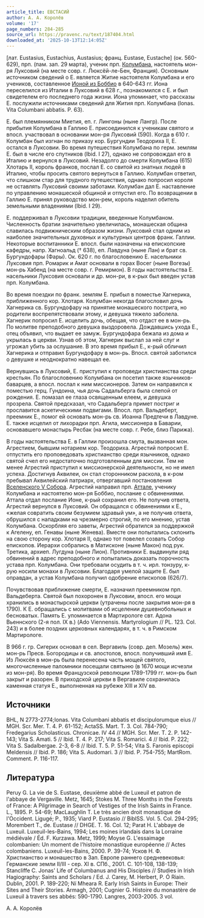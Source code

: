 ```yaml
---
article_title: ЕВСТАСИЙ
author: А. А. Королёв
volume: '17'
page_numbers: 284-285
source_url: https://pravenc.ru/text/187404.html
downloaded_at: '2025-10-13T12:14:05Z'
---
```


[лат. Eustasius, Eustachius, Austasius; франц. Eustase, Eustache] (ок. 560-629), прп. (пам. зап. 29 марта), ученик прп. [Колумбана](https://pravenc.ru/text/Колумбан.html), настоятель мон-ря Луксовий (на месте совр. г. Люксёй-ле-Бен, Франция). Основным источником сведений о Е. является Житие настоятеля Колумбана и его учеников, составленное [Ионой из Боббио](<https://pravenc.ru/text/Ионой из Боббио.html>) в 640-643 гг. Иона переселился из Италии в Луксовий в 628 г., познакомился с Е. и был свидетелем его последнего года жизни. Иона упоминает, что рассказы Е. послужили источниками сведений для Жития прп. Колумбана (Ionas. Vita Columbani abbatis. P. 63).

Е. был племянником Миетия, еп. г. Лингоны (ныне Лангр). После прибытия Колумбана в Галлию Е. присоединился к ученикам святого и впосл. участвовал в основании мон-ря Луксовий (590). Когда в 610 г. Колумбан был изгнан по приказу кор. Бургундии Теодориха II, Е. остался в Луксовии. Во время путешествия Колумбана по герм. землям Е. был в числе его спутников (Ibid. I 27), однако не сопровождал его в Италию и вернулся в Луксовий. Незадолго до смерти Колумбана (615) Хлотарь II, король франков, послал Е. со свитой из знатных людей в Италию, чтобы просить святого вернуться в Галлию. Колумбан ответил, что слишком стар для трудного путешествия, однако попросил короля не оставлять Луксовий своими заботами. Колумбан дал Е. наставление по управлению монашеской общиной и отпустил его. По возвращении в Галлию Е. принял руководство мон-рем, король наделил обитель земельными владениями (Ibid. I 29).

Е. поддерживал в Луксовии традиции, введенные Колумбаном. Численность братии значительно увеличилась, монашеская община славилась подвижническим образом жизни. Луксовий стал одним из наиболее значительных духовных и культурных центров франк. Галлии. Некоторые воспитанники Е. впосл. были назначены на епископские кафедры, напр. Хагноальд († 638), еп. Лавдуна (ныне Лан) и брат св. Бургундофары (Фары). Ок. 620 г. по благословению Е. насельники Луксовия прп. Ромарик и Амат основали в горах Восег (ныне Вогезы) мон-рь Хабенд (на месте совр. г. Ремирмон). В годы настоятельства Е. насельники Луксовия основали и др. мон-ри, в к-рых был введен устав прп. Колумбана.

Во время поездки по франк. землям Е. прибыл в поместье Хагнерика, приближенного кор. Хлотаря. Колумбан некогда благословил дочь Хагнерика св. Бургундофару на принятие монашеского пострига, но родители воспрепятствовали этому, и девушка тяжело заболела. Хагнерик попросил Е. исцелить дочь, обещая, что отдаст ее в мон-рь. По молитве преподобного девушка выздоровела. Дождавшись ухода Е., отец объявил, что выдает ее замуж. Бургундофара бежала из дома и укрылась в церкви. Узнав об этом, Хагнерик выслал за ней слуг и угрожал убить за ослушание. В это время прибыл Е., к-рый обличил Хагнерика и отправил Бургундофару в мон-рь. Впосл. святой заботился о девушке и неоднократно навещал ее.

Вернувшись в Луксовий, Е. приступил к проповеди христианства среди крестьян. По благословению Колумбана он посетил также язычников-баварцев, а впосл. послал к ним миссионеров. Затем он направился к поместью герц. Гундоина, чья дочь Садальберга была слепой от рождения. Е. помазал ее глаза освященным елеем, и девушка прозрела. Святой предсказал, что Садальберга примет постриг и прославится аскетическими подвигами. Впосл. прп. Вальдеберт, преемник Е., помог ей основать мон-рь св. Иоанна Предтечи в Лавдуне. Е. также исцелил от лихорадки прп. Агила, миссионера в Баварии, основавшего монастырь Ресбак (на месте совр. г. Ребе, близ Парижа).

В годы настоятельства Е. в Галлии произошла смута, вызванная мон. Агрестием, бывшим нотарием кор. Теодориха. Агрестий попросил Е. отпустить его проповедовать христианство среди язычников, однако святой счел его недостаточно подготовленным для миссии. Тем не менее Агрестий приступил к миссионерской деятельности, но не имел успеха. Достигнув Аквилеи, он стал сторонником раскола, в к-ром пребывал Аквилейский патриарх, отвергавший постановления [Вселенского V Собора](<https://pravenc.ru/text/Вселенского V Собора.html>). Агрестий направил прп. [Аттале](https://pravenc.ru/text/АТТАЛА.html), ученику Колумбана и настоятелю мон-ря Боббио, послание с обвинениями. Аттала отдал послание Ионе, к-рый сохранил его. Не получив ответа, Агрестий вернулся в Луксовий. Он обращался с обвинениями к Е., «желая совратить своим безумием здравый ум», а не получив ответа, обрушился с нападками на чрезмерно строгий, по его мнению, устав Колумбана. Оскорбляя его заветы, Агрестий обратился за поддержкой к Агелену, еп. Генавы (ныне Женева). Вместе они попытались склонить на свою сторону кор. Хлотаря II, однако тот повелел созвать Собор епископов. Иерархи собрались в Матисконе (ныне Макон) под рук. Третика, архиеп. Лугдуна (ныне Лион). Противники Е. выдвинули ряд обвинений в адрес преподобного и попытались доказать порочность устава прп. Колумбана. Они требовали осудить в т. ч. ирл. тонзуру, к-рую носили монахи в Луксовии. Благодаря умелой защите Е. был оправдан, а устав Колумбана получил одобрение епископов (626/7).

Почувствовав приближение смерти, Е. назначил преемником прп. Вальдеберта. Святой был похоронен в Луксовии, впосл. его мощи хранились в монастырской церкви (утрачены после закрытия мон-ря в 1790). К Е. обращались с молитвами об исцелении душевнобольных и бесноватых. Память Е. упоминается в Мартирологе свт. Адона Вьеннского (2-я пол. IX в.) (Ado Viennensis. Martyrologium // PL. 123. Col. 243) и в более поздних церковных календарях, в т. ч. в Римском Мартирологе.

В 966 г. гр. Сигерих основал в сел. Вергавиль (совр. деп. Мозель) жен. мон-рь Пресв. Богородицы и св. апостолов, впосл. получивший имя Е. Из Люксёя в мон-рь была перенесена часть мощей святого, многочисленные паломники посещали святыню (в 1670 мощи исчезли из мон-ря). Во время Французской революции 1789-1799 гг. мон-рь был закрыт и разорен. В приходской церкви в Вергавиле сохранилась каменная статуя Е., выполненная на рубеже XIII и XIV вв.

## Источники

BHL, N 2773-2774;Ionas. Vita Columbani abbatis et discipulorumque eius // MGH. Scr. Mer. T. 4. P. 61-152; ActaSS. Mart. T. 3. Col. 784-790; Fredegarius Scholasticus. Chronicae. IV 44 // MGH. Scr. Mer. T. 2. P. 142-143; Vita S. Amati. 5 // Ibid. T. 4. P. 217; Vita S. Romarici. 4 // Ibid. P. 222; Vita S. Sadalbergae. 2-3, 6-8 // Ibid. T. 5. P. 51-54; Vita S. Faronis episcopi Meldensis // Ibid. P. 186; Vita S. Audomari. 3 // Ibid. P. 754-755; MartRom. Comment. P. 116-117.

## Литература

Peruy G. La vie de S. Eustase, deuxième abbé de Luxeuil et patron de l'abbaye de Vergaville. Metz, 1645; Stokes M. Three Months in the Forests of France: A Pilgrimage in Search of Vestiges of the Irish Saints in France. L., 1895. P. 54-69; MacLaughlin T. Le très ancien droit monastique de l'Occident. Ligugé; P., 1935; Viard P. Eustasio // BiblSS. Vol. 5. Col. 294-295; Morembert T., de. Eustase // DHGE. T. 16. Col. 12; Parat H. L'abbaye de Luxeuil. Luxeuil-les-Bains, 1994; Les moines irlandais dans la Lorraine médiévale / Éd. F. Kurzawa. Metz, 1999; Moyse G. L'essaimage colombanien: Un moment de l'histoire monastique européenne // Actes colombaniens. Luxeuil-les-Bains, 2000. P. 39-74; Усков Н. Ф. Христианство и монашество в Зап. Европе раннего средневековья: Германские земли II/III - сер. XI в. СПб., 2001. С. 101-108, 138-139; Stancliffe C. Jonas' Life of Columbanus and His Disciples // Studies in Irish Hagiography: Saints and Scholars / Ed. J. Carey, M. Herbert, P. Ó Riain. Dublin, 2001. P. 189-220; Ní Mheara R. Early Irish Saints in Europe: Their Sites and Their Stories. Armagh, 2001; Cugnier G. Histoire du monastère de Luxeuil à travers ses abbés: 590-1790. Langres, 2003-2005. 3 vol.

А. А. Королёв
